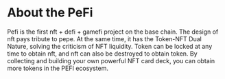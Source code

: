 # About the PeFi

Pefi is the first nft + defi + gamefi project on the base chain. The design of nft pays tribute to pepe. At the same time, it has the Token-NFT Dual Nature, solving the criticism of NFT liquidity. Token can be locked at any time to obtain nft, and nft can also be destroyed to obtain token. By collecting and building your own powerful NFT card deck, you can obtain more tokens in the PEFI ecosystem.
